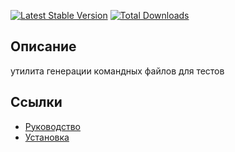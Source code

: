 [![Latest Stable Version](https://poser.pugx.org/yii2module/yii2-test/v/stable.png)](https://packagist.org/packages/yii2module/yii2-test)
[![Total Downloads](https://poser.pugx.org/yii2module/yii2-test/downloads.png)](https://packagist.org/packages/yii2module/yii2-test)

## Описание

утилита генерации командных файлов для тестов

## Ссылки

* [Руководство](guide/ru/README.md)
* [Установка](guide/ru/install.md)
